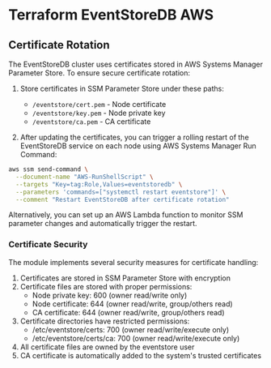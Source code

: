 # Terraform EventStoreDB AWS

## Certificate Rotation

The EventStoreDB cluster uses certificates stored in AWS Systems Manager Parameter Store. To ensure secure certificate rotation:

1. Store certificates in SSM Parameter Store under these paths:
   - `/eventstore/cert.pem` - Node certificate
   - `/eventstore/key.pem` - Node private key
   - `/eventstore/ca.pem` - CA certificate

2. After updating the certificates, you can trigger a rolling restart of the EventStoreDB service on each node using AWS Systems Manager Run Command:

```bash
aws ssm send-command \
  --document-name "AWS-RunShellScript" \
  --targets "Key=tag:Role,Values=eventstoredb" \
  --parameters 'commands=["systemctl restart eventstore"]' \
  --comment "Restart EventStoreDB after certificate rotation"
```

Alternatively, you can set up an AWS Lambda function to monitor SSM parameter changes and automatically trigger the restart.

### Certificate Security

The module implements several security measures for certificate handling:

1. Certificates are stored in SSM Parameter Store with encryption
2. Certificate files are stored with proper permissions:
   - Node private key: 600 (owner read/write only)
   - Node certificate: 644 (owner read/write, group/others read)
   - CA certificate: 644 (owner read/write, group/others read)
3. Certificate directories have restricted permissions:
   - /etc/eventstore/certs: 700 (owner read/write/execute only)
   - /etc/eventstore/certs/ca: 700 (owner read/write/execute only)
4. All certificate files are owned by the eventstore user
5. CA certificate is automatically added to the system's trusted certificates
